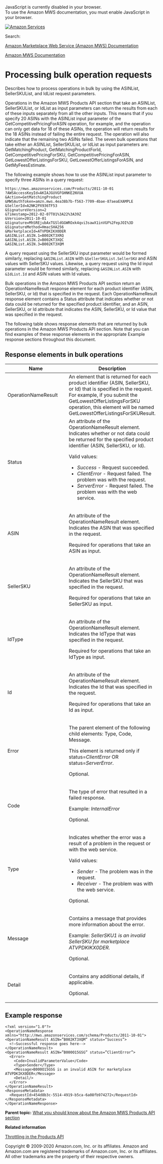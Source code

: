 <div id="MWSDX_noscript">

JavaScript is currently disabled in your browser.  
To use the Amazon MWS documentation, you must enable JavaScript in your
browser.

</div>

<div id="MWSDX_divtop">

[![Amazon
Services](https://images-na.ssl-images-amazon.com/images/G/08/mwsportal/fr_FR/amazonservices.gif "Amazon Services")](http://services.amazon.fr)

<div id="MWSDX_search">

<span id="MWSDX_searchlbl">Search:</span>

</div>

  
<span id="MWSDX_titlebar">[Amazon Marketplace Web Service (Amazon MWS)
Documentation](https://developer.amazonservices.fr/gp/mws/docs.html)</span>

</div>

<div id="MWSDX_divbottom">

<div id="MWSDX_divleft">

<div id="MWSDX_toc">

</div>

</div>

<div id="MWSDX_divright">

<div id="MWSDX_content">

<span id="MWSDX_breadcrumbs">[Amazon MWS
Documentation](https://developer.amazonservices.fr/gp/mws/docs.html)</span>

<div id="Products_BulkProcessing" class="nested0">

# Processing bulk operation requests

<div class="body">

Describes how to process operations in bulk by using the <span
class="keyword parmname">ASINList</span>, <span
class="keyword parmname">SellerSKUList</span>, and <span
class="keyword parmname">IdList</span> request parameters.

Operations in the <span class="ph">Amazon MWS</span> <span
class="ph">Products API section</span> that take an <span
class="keyword parmname">ASINList</span>, <span
class="keyword parmname">SellerSKUList</span>, or <span
class="keyword parmname">IdList</span> as input parameters can return
the results from each of these inputs separately from all the other
inputs. This means that if you specify 20 ASINs with the <span
class="keyword parmname">ASINList</span> input parameter of the <span
class="keyword apiname">GetCompetitivePricingForASIN</span> operation,
for example, and the operation can only get data for 18 of these ASINs,
the operation will return results for the 18 ASINs instead of failing
the entire request. The operation will also indicate that the remaining
two ASINs failed. The seven bulk operations that take either an <span
class="keyword parmname">ASINList</span>, <span
class="keyword parmname">SellerSKUList</span>, or <span
class="keyword parmname">IdList</span> as input parameters are: <span
class="keyword apiname">GetMatchingProduct</span>, <span
class="keyword apiname">GetMatchingProductForId</span>, <span
class="keyword apiname">GetCompetitivePricingForSKU</span>, <span
class="keyword apiname">GetCompetitivePricingForASIN</span>, <span
class="keyword apiname">GetLowestOfferListingsForSKU</span>, <span
class="keyword apiname">GetLowestOfferListingsForASIN</span>, and <span
class="keyword apiname">GetMyFeesEstimate</span>.

The following example shows how to use the <span
class="keyword parmname">ASINList</span> input parameter to specify
three ASINs in a query request:

<div class="p">

``` pre
https://mws.amazonservices.com/Products/2011-10-01
?AWSAccessKeyId=AKIAJGUVGFGHNKE2NVUA
&Action=GetMatchingProduct
&MWSAuthToken=amzn.mws.4ea38b7b-f563-7709-4bae-87aeaEXAMPLE
&SellerId=A2NK2PX936TF53
&SignatureVersion=2
&Timestamp=2012-02-07T01%3A22%3A39Z
&Version=2011-10-01
&Signature=MhSREjubAxTGSldGGWROxk4qvi3sawX1inVGF%2FepJOI%3D
&SignatureMethod=HmacSHA256
&MarketplaceId=ATVPDKIKX0DER
&ASINList.ASIN.1=B002KT3XRQ
&ASINList.ASIN.2=B002KT3XQC
&ASINList.ASIN.3=B002KT3XQM
```

</div>

A query request using the <span
class="keyword parmname">SellerSKU</span> input parameter would be
formed similarly, replacing `&ASINList.ASIN` with
`&SellerSKUList.SellerSKU` and <span
class="keyword parmname">ASIN</span> values with <span
class="keyword parmname">SellerSKU</span> values. Likewise, a query
request using the <span class="keyword parmname">Id</span> input
parameter would be formed similarly, replacing `&ASINList.ASIN` with
`&IdList.Id` and <span class="keyword parmname">ASIN</span> values with
<span class="keyword parmname">Id</span> values.

Bulk operations in the <span class="ph">Amazon MWS</span> <span
class="ph">Products API section</span> return an <span
class="keyword parmname">OperationNameResult</span> response element for
each product identifier (<span class="keyword parmname">ASIN</span>,
<span class="keyword parmname">SellerSKU</span>, or <span
class="keyword parmname">Id</span>) that is specified in the request.
Each <span class="keyword parmname">OperationNameResult</span> response
element contains a <span class="keyword parmname">Status</span>
attribute that indicates whether or not data could be returned for the
specified product identifier, and an <span
class="keyword parmname">ASIN</span>, <span
class="keyword parmname">SellerSKU</span>, or <span
class="keyword parmname">Id</span> attribute that indicates the <span
class="keyword parmname">ASIN</span>, <span
class="keyword parmname">SellerSKU</span>, or <span
class="keyword parmname">Id</span> value that was specified in the
request.

The following table shows response elements that are returned by bulk
operations in the <span class="ph">Amazon MWS</span> <span
class="ph">Products API section</span>. Note that you can find examples
of these response elements in the appropriate Example response sections
throughout this document.

<div class="section">

## Response elements in bulk operations

<div class="tablenoborder">

<table class="table" data-cellpadding="4" data-cellspacing="0" data-summary="" data-frame="border" data-border="1" data-rules="all">
<colgroup>
<col style="width: 50%" />
<col style="width: 50%" />
</colgroup>
<thead class="thead" data-align="left">
<tr class="header row">
<th id="d258556e233" class="entry" data-valign="top" width="NaN%">Name</th>
<th id="d258556e236" class="entry" data-valign="top" width="NaN%">Description</th>
</tr>
</thead>
<tbody class="tbody">
<tr class="odd row">
<td class="entry" data-valign="top" width="NaN%" headers="d258556e233 "><span class="keyword parmname">OperationNameResult</span></td>
<td class="entry" data-valign="top" width="NaN%" headers="d258556e236 ">An element that is returned for each product identifier (<span class="keyword parmname">ASIN</span>, <span class="keyword parmname">SellerSKU</span>, or <span class="keyword parmname">Id</span>) that is specified in the request. For example, if you submit the <span class="keyword apiname">GetLowestOfferListingsForSKU</span> operation, this element will be named <span class="keyword parmname">GetLowestOfferListingsForSKUResult.</span></td>
</tr>
<tr class="even row">
<td class="entry" data-valign="top" width="NaN%" headers="d258556e233 "><span class="keyword parmname">Status</span></td>
<td class="entry" data-valign="top" width="NaN%" headers="d258556e236 ">An attribute of the <span class="keyword parmname">OperationNameResult</span> element. Indicates whether or not data could be returned for the specified product identifier (<span class="keyword parmname">ASIN</span>, <span class="keyword parmname">SellerSKU</span>, or <span class="keyword parmname">Id</span>).
<p>Valid values:</p>
<ul>
<li><var class="keyword varname">Success</var> - Request succeeded.</li>
<li><var class="keyword varname">ClientError</var> - Request failed. The problem was with the request.</li>
<li><var class="keyword varname">ServerError</var> - Request failed. The problem was with the web service.</li>
</ul></td>
</tr>
<tr class="odd row">
<td class="entry" data-valign="top" width="NaN%" headers="d258556e233 "><span class="keyword parmname">ASIN</span></td>
<td class="entry" data-valign="top" width="NaN%" headers="d258556e236 "><p>An attribute of the <span class="keyword parmname">OperationNameResult</span> element. Indicates the <span class="keyword parmname">ASIN</span> that was specified in the request.</p>
<p>Required for operations that take an <span class="keyword parmname">ASIN</span> as input.</p></td>
</tr>
<tr class="even row">
<td class="entry" data-valign="top" width="NaN%" headers="d258556e233 "><span class="keyword parmname">SellerSKU</span></td>
<td class="entry" data-valign="top" width="NaN%" headers="d258556e236 "><p>An attribute of the <span class="keyword parmname">OperationNameResult</span> element. Indicates the <span class="keyword parmname">SellerSKU</span> that was specified in the request.</p>
<p>Required for operations that take an <span class="keyword parmname">SellerSKU</span> as input.</p></td>
</tr>
<tr class="odd row">
<td class="entry" data-valign="top" width="NaN%" headers="d258556e233 "><span class="keyword parmname">IdType</span></td>
<td class="entry" data-valign="top" width="NaN%" headers="d258556e236 "><p>An attribute of the <span class="keyword parmname">OperationNameResult</span> element. Indicates the <span class="keyword parmname">IdType</span> that was specified in the request.</p>
<p>Required for operations that take an <span class="keyword parmname">IdType</span> as input.</p></td>
</tr>
<tr class="even row">
<td class="entry" data-valign="top" width="NaN%" headers="d258556e233 "><span class="keyword parmname">Id</span></td>
<td class="entry" data-valign="top" width="NaN%" headers="d258556e236 "><p>An attribute of the <span class="keyword parmname">OperationNameResult</span> element. Indicates the <span class="keyword parmname">Id</span> that was specified in the request.</p>
<p>Required for operations that take an <span class="keyword parmname">Id</span> as input.</p></td>
</tr>
<tr class="odd row">
<td class="entry" data-valign="top" width="NaN%" headers="d258556e233 "><span class="keyword parmname">Error</span></td>
<td class="entry" data-valign="top" width="NaN%" headers="d258556e236 "><p>The parent element of the following child elements: <span class="keyword parmname">Type</span>, <span class="keyword parmname">Code</span>, <span class="keyword parmname">Message</span>.</p>
<p>This element is returned only if <span class="keyword parmname">status</span>=<var class="keyword varname">ClientError</var> OR <span class="keyword parmname">status</span>=<var class="keyword varname">ServerError</var>.</p>
<p>Optional.</p></td>
</tr>
<tr class="even row">
<td class="entry" data-valign="top" width="NaN%" headers="d258556e233 "><span class="keyword parmname">Code</span></td>
<td class="entry" data-valign="top" width="NaN%" headers="d258556e236 "><p>The type of error that resulted in a failed response.</p>
<p>Example: <var class="keyword varname">InternalError</var></p>
<p>Optional.</p></td>
</tr>
<tr class="odd row">
<td class="entry" data-valign="top" width="NaN%" headers="d258556e233 "><span class="keyword parmname">Type</span></td>
<td class="entry" data-valign="top" width="NaN%" headers="d258556e236 "><p>Indicates whether the error was a result of a problem in the request or with the web service.</p>
<div class="p">
Valid values:
<ul>
<li><var class="keyword varname">Sender</var> - The problem was in the request.</li>
<li><var class="keyword varname">Receiver</var> - The problem was with the web service.</li>
</ul>
</div>
<p>Optional.</p></td>
</tr>
<tr class="even row">
<td class="entry" data-valign="top" width="NaN%" headers="d258556e233 "><span class="keyword parmname">Message</span></td>
<td class="entry" data-valign="top" width="NaN%" headers="d258556e236 "><p>Contains a message that provides more information about the error.</p>
<p>Example: <var class="keyword varname">SellerSKU1 is an invalid SellerSKU for marketplace                                             ATVPDKIKX0DER.</var></p>
<p>Optional.</p></td>
</tr>
<tr class="odd row">
<td class="entry" data-valign="top" width="NaN%" headers="d258556e233 "><span class="keyword parmname">Detail</span></td>
<td class="entry" data-valign="top" width="NaN%" headers="d258556e236 "><p>Contains any additional details, if applicable.</p>
<p>Optional.</p></td>
</tr>
</tbody>
</table>

</div>

</div>

<div class="section">

## Example response

``` pre
<?xml version="1.0"?>
<OperationNameResponse xmlns="http://mws.amazonservices.com/schema/Products/2011-10-01">
<OperationNameResult ASIN=”B002KT3XQM” status=”Success”>
  <!—Successful response goes here-->
</OperationNameResult>
<OperationNameResult ASIN=”B000O15GSG” status=”ClientError”>
  <Error>
    <Code>InvalidParameterValue</Code>
    <Type>Sender</Type>
    <Message>B000O15GSG is an invalid ASIN for marketplace ATVPDKIKX0DER</Message>
    <Detail/>
  </Error>
</OperationNameResult>
<ResponseMetadata>
  <RequestId>454d8b3c-5514-4919-b5ca-6a08fb974272</RequestId>
</ResponseMetadata>
</OperationNameResponse>
```

</div>

</div>

<div class="related-links">

<div class="familylinks">

<div class="parentlink">

**Parent topic:**
<a href="../products/Products_Overview.md" class="link">What you should know about the Amazon MWS Products API section</a>

</div>

</div>

<div class="relinfo">

**Related information**  

<div>

<a href="../products/Products_Throttling.md" class="link" title="Describes the throttling policy for the Products API section.">Throttling in the Products API</a>

</div>

</div>

</div>

</div>

<div id="MWSDX_footer">

Copyright © 2009-2020 Amazon.com, Inc. or its affiliates. Amazon and
Amazon.com are registered trademarks of Amazon.com, Inc. or its
affiliates. All other trademarks are the property of their respective
owners.

</div>

</div>

</div>

<div style="clear: both;">

</div>

</div>
